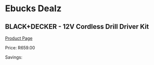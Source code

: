 
# Ebucks Dealz
## BLACK+DECKER - 12V Cordless Drill Driver Kit
[Product Page](https://www.ebucks.com/web/shop/productSelected.do?prodId=1152579669&catId=717324798)

Price: R659.00

Savings: 


	